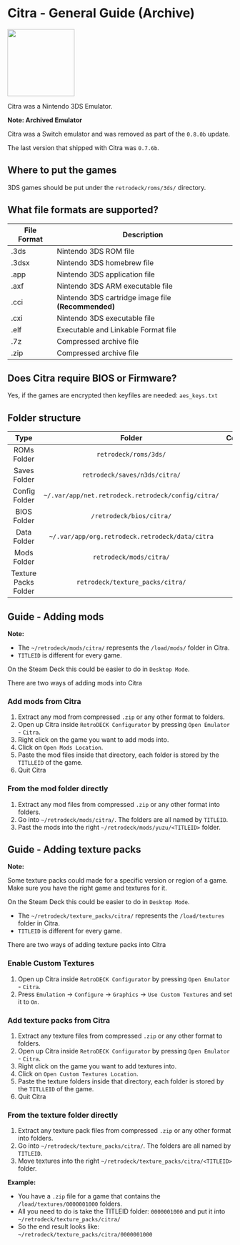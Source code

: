 # Citra - General Guide (Archive)

<img src="../../../wiki_images/logos/citra-logo.svg" width="150">

Citra was a Nintendo 3DS Emulator.

**Note: Archived Emulator**

Citra was a Switch emulator and was removed as part of the `0.8.0b` update.

The last version that shipped with Citra was `0.7.6b`.

## Where to put the games

3DS games should be put under the `retrodeck/roms/3ds/` directory.

## What file formats are supported?

| File Format | Description |
|-------------|-------------|
| .3ds        | Nintendo 3DS ROM file |
| .3dsx       | Nintendo 3DS homebrew file |
| .app        | Nintendo 3DS application file |
| .axf        | Nintendo 3DS ARM executable file |
| .cci        | Nintendo 3DS cartridge image file **(Recommended)** |
| .cxi        | Nintendo 3DS executable file |
| .elf        | Executable and Linkable Format file |
| .7z         | Compressed archive file |
| .zip        | Compressed archive file |

## Does Citra require BIOS or Firmware?

Yes, if the games are encrypted then keyfiles are needed: `aes_keys.txt`


## Folder structure

| Type    | Folder                 |          Comment     | 
|  :---:  | :---:                  |             :---:     |
| ROMs Folder |`retrodeck/roms/3ds/` |                               |  
| Saves Folder |`retrodeck/saves/n3ds/citra/` |                               |  
| Config Folder |`~/.var/app/net.retrodeck.retrodeck/config/citra/`         |  |
| BIOS Folder | `/retrodeck/bios/citra/` |  |
| Data Folder |`~/.var/app/org.retrodeck.retrodeck/data/citra` |     |
| Mods Folder |`retrodeck/mods/citra/` |     |
| Texture Packs Folder |`retrodeck/texture_packs/citra/`|     |

## Guide - Adding mods

**Note:**<br>

- The `~/retrodeck/mods/citra/` represents the `/load/mods/` folder in Citra.
- `TITLEID` is different for every game.

On the Steam Deck this could be easier to do in `Desktop Mode`.

There are two ways of adding mods into Citra

### Add mods from Citra

1. Extract any mod from compressed `.zip` or any other format to folders.
2. Open up Citra inside `RetroDECK Configurator` by pressing `Open Emulator` - `Citra`.
3. Right click on the game you want to add mods into.
4. Click on `Open Mods Location`.
5. Paste the mod files inside that directory, each folder is stored by the `TITLLEID` of the game.
6. Quit Citra

### From the mod folder directly

1. Extract any mod files from compressed `.zip` or any other format into folders.
2. Go into `~/retrodeck/mods/citra/`. The folders are all named by `TITLEID`.
3. Past the mods into the right `~/retrodeck/mods/yuzu/<TITLEID>` folder.


## Guide - Adding texture packs

**Note:** <br>

Some texture packs could made for a specific version or region of a game. Make sure you have the right game and textures for it.

On the Steam Deck this could be easier to do in `Desktop Mode`.

- The `~/retrodeck/texture_packs/citra/` represents the `/load/textures` folder in Citra.
- `TITLEID` is different for every game.

There are two ways of adding texture packs into Citra

### Enable Custom Textures

1. Open up Citra inside `RetroDECK Configurator` by pressing `Open Emulator` - `Citra`.
2. Press `Emulation` -> `Configure` -> `Graphics` -> `Use Custom Textures` and set it to `On`.

### Add texture packs from Citra

1. Extract any texture files from compressed `.zip` or any other format to folders.
2. Open up Citra inside `RetroDECK Configurator` by pressing `Open Emulator` - `Citra`.
3. Right click on the game you want to add textures into.
4. Click on `Open Custom Textures Location`.
5. Paste the texture folders inside that directory, each folder is stored by the `TITLLEID` of the game.
6. Quit Citra

### From the texture folder directly

1. Extract any texture pack files from compressed `.zip` or any other format into folders.
2. Go into `~/retrodeck/texture_packs/citra/`. The folders are all named by `TITLEID`.
3. Move textures into the right `~/retrodeck/texture_packs/citra/<TITLEID>` folder.

**Example:**

* You have a `.zip` file for a game that contains the `/load/textures/0000001000` folders.
* All you need to do is take the TITLEID folder: `0000001000` and put it into `~/retrodeck/texture_packs/citra/`
* So the end result looks like: `~/retrodeck/texture_packs/citra/0000001000`
